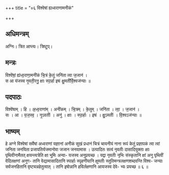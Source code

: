 +++
title = "०६ विश्वेषां ह्यध्वराणामनीकं"

+++
## अधिमन्त्रम्
अग्निः। त्रित आप्त्यः। त्रिष्टुप्।

## मन्त्रः
विश्वे॑षां॒ ह्य॑ध्व॒राणा॒मनी॑कं चि॒त्रं के॒तुं जनि॑ता त्वा ज॒जान॑ ।  
स आ य॑जस्व नृ॒वती॒रनु॒ क्षाः स्पा॒र्हा इषः॑ क्षु॒मती॑र्वि॒श्वज॑न्याः ॥

## पदपाठः
विश्वे॑षाम् । हि । अ॒ध्व॒राणा॑म् । अनी॑कम् । चि॒त्रम् । के॒तुम् । जनि॑ता । त्वा॒ । ज॒जान॑ ।  
सः । आ । य॒ज॒स्व॒ । नृ॒ऽवतीः॑ । अनु॑ । क्षाः । स्पा॒र्हाः । इषः॑ । क्षु॒ऽमतीः॑ । वि॒श्वऽज॑न्याः ॥

## भाष्यम्
हे अग्ने विश्वेषां सर्वेषां अध्वराणां यज्ञानां अनीकं सुखं प्रधानं चित्रं चायनीयं नाना रूपं केतुं प्रज्ञापकं त्वा त्वां जनिता जनयिता प्रजापतिर्यजमानोवा जजान जनयामास । उत्पादितः सत्वं नृवतीः दासादियुक्ताः क्षाः पृथिवीनामैतत् क्षयन्त्यत्रेति क्षा भूमिः अन्वा- यजस्व अनुप्रयच्छ । यद्वा नृवतीः नृभिः संस्कृतानि क्षां अनु पृथिवीं वेदिलक्षणां अनुग- तानि वेद्यामासादितानि स्पार्हाः स्पृहणीयानि क्षुमतीः स्तुतिमन्त्रलक्षणशब्दवन्ति विश्व- जन्याः सर्वजनहितानि वृष्ट्यन्नहेतुत्वात् । तानि इषोन्नानि हविर्लक्षणानि आयजस्व देवे- भ्यः प्रयच्छ ॥ ६ ॥